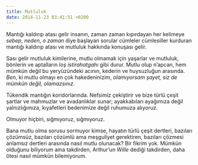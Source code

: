 ```yaml
---
title: Mutluluk
date: 2014-11-23 03:41:51 +0200
---
```


Mantığı kaldırıp atası gelir insanın, zaman zaman kıpırdayan her
kelimeye *sebep*, *neden*, *o zaman* diye başlayan sorular cümleler
cümlesiller kurduran mantığı kaldırıp atası ve mutluluk hakkında
konuşası gelir.

Sası gelir mutluluk kimilerine, mutlu olmamak için yaşarlar ve mutluluk,
bönlerin ve aptalların *loş istirahatgahı* gibi durur. Mutlu olup
n’apcan, hem mümkün değil bu yeryüzündeki acının, kederin ve huysuzluğun
arasında. *Ben*, ki mutlu olmayı en çok hakedeninizim, *olamıyorsam
şayet, siz de mümkün değil, olamazsınız.*

Tükendik mantığın koridorlarında. Nefsimiz çekiştirir ve bize türlü
çeşit şartlar ve mahmuzlar ve avadanlıklar sunar; ayakkabıları ayağımıza
değil yalnızlığımıza, kıyafetleri bedenimize değil ruhumuza alıyoruz.

Olmuyor hiçbiri, sığmıyoruz, sığmıyoruz.

Bana mutlu olma sorusu sormuyor kimse, hayatın türlü çeşit dertleri,
bazıları çözümsüz, bazıları çözümlü ama meşguliyet gerektiren, bazıları
çözmesi anlamsız dertleri arasında nasıl mutlu olunacak? Bir fikrim yok.
Mümkün olduğunu biliyorum ama takdirden, Arthur’un *Wille* dediği
takdirden, daha ötesi nasıl mümkün bilemiyorum.
